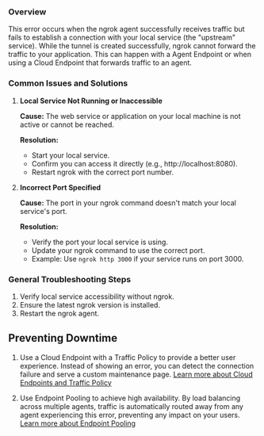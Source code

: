### Overview

This error occurs when the ngrok agent successfully receives traffic but fails to establish a connection with your local service (the "upstream" service). While the tunnel is created successfully, ngrok cannot forward the traffic to your application. This can happen with a Agent Endpoint or when using a Cloud Endpoint that forwards traffic to an agent.

### Common Issues and Solutions

1. **Local Service Not Running or Inaccessible**

   **Cause:** The web service or application on your local machine is not active or cannot be reached.

   **Resolution:**

   - Start your local service.
   - Confirm you can access it directly (e.g., http://localhost:8080).
   - Restart ngrok with the correct port number.

2. **Incorrect Port Specified**

   **Cause:** The port in your ngrok command doesn't match your local service's port.

   **Resolution:**

   - Verify the port your local service is using.
   - Update your ngrok command to use the correct port.
   - Example: Use `ngrok http 3000` if your service runs on port 3000.

### General Troubleshooting Steps

1. Verify local service accessibility without ngrok.
2. Ensure the latest ngrok version is installed.
3. Restart the ngrok agent.

## Preventing Downtime

1. Use a Cloud Endpoint with a Traffic Policy to provide a better user experience. Instead of showing an error, you can detect the connection failure and serve a custom maintenance page. [Learn more about Cloud Endpoints and Traffic Policy](/docs/universal-gateway/cloud-endpoints/)

2. Use Endpoint Pooling to achieve high availability. By load balancing across multiple agents, traffic is automatically routed away from any agent experiencing this error, preventing any impact on your users. [Learn more about Endpoint Pooling](/docs/universal-gateway/endpoint-pooling/)
